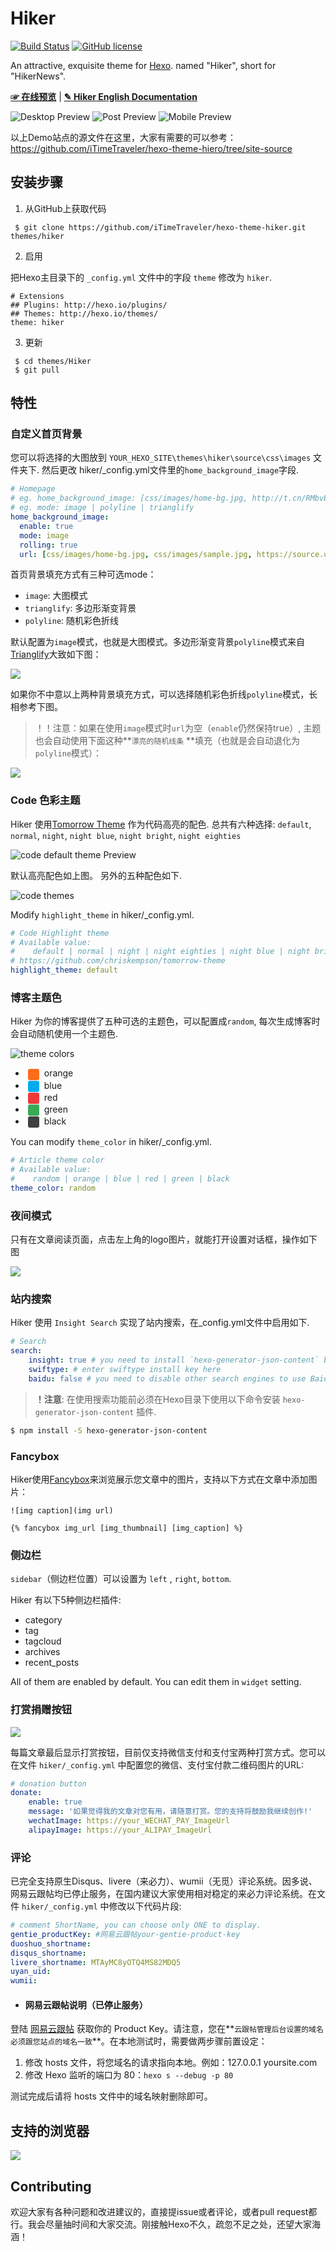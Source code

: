 # Hiker

[![Build Status](https://travis-ci.org/iTimeTraveler/hexo-theme-hiker.svg?branch=master)](https://travis-ci.org/iTimeTraveler/hexo-theme-hiker)		[![GitHub license](https://img.shields.io/badge/license-MIT-blue.svg)](https://github.com/iTimeTraveler/hexo-theme-hiker/blob/master/LICENSE)


An attractive, exquisite theme for [Hexo]. named "Hiker", short for "HikerNews".  

[**☞ 在线预览**](https://itimetraveler.github.io/hexo-theme-hiker/)  |  [**✎ Hiker English Documentation**](https://github.com/iTimeTraveler/hexo-theme-hiker/blob/master/README.md)


![Desktop Preview](https://itimetraveler.github.io/hexo-theme-hiker/2016/10/24/Hiker%E4%B8%BB%E9%A2%98%E9%A2%84%E8%A7%88/homepage-index.png)
![Post Preview](https://itimetraveler.github.io/hexo-theme-hiker/2016/10/24/Hiker%E4%B8%BB%E9%A2%98%E9%A2%84%E8%A7%88/article-chrome.png)
![Mobile Preview](https://github.com/iTimeTraveler/hexo-theme-hiker/blob/master/source/preview/preview-mobile.png?raw=true)

<!--more-->

以上Demo站点的源文件在这里，大家有需要的可以参考：https://github.com/iTimeTraveler/hexo-theme-hiero/tree/site-source

## 安装步骤

 1. 从GitHub上获取代码

```shell
 $ git clone https://github.com/iTimeTraveler/hexo-theme-hiker.git themes/hiker
```
 2. 启用

 把Hexo主目录下的 `_config.yml` 文件中的字段 `theme` 修改为 `hiker`.
 ```
 # Extensions
 ## Plugins: http://hexo.io/plugins/
 ## Themes: http://hexo.io/themes/
 theme: hiker
 ```
 3. 更新

```shell
 $ cd themes/Hiker
 $ git pull
```


## 特性

### 自定义首页背景

您可以将选择的大图放到 `YOUR_HEXO_SITE\themes\hiker\source\css\images` 文件夹下. 然后更改 hiker/_config.yml文件里的`home_background_image`字段. 

```yml
# Homepage
# eg. home_background_image: [css/images/home-bg.jpg, http://t.cn/RMbvEza]
# eg. mode: image | polyline | trianglify
home_background_image:
  enable: true
  mode: image
  rolling: true
  url: [css/images/home-bg.jpg, css/images/sample.jpg, https://source.unsplash.com/collection/954550/1920x1080]
```

首页背景填充方式有三种可选mode：

- `image`: 大图模式
- `trianglify`: 多边形渐变背景
- `polyline`: 随机彩色折线

默认配置为`image`模式，也就是大图模式。多边形渐变背景`polyline`模式来自[Trianglify](https://github.com/qrohlf/trianglify)大致如下图：

![](https://cloud.githubusercontent.com/assets/347189/6771063/f8b0af46-d090-11e4-8d4c-6c7ef5bd9d37.png)

如果你不中意以上两种背景填充方式，可以选择随机彩色折线`polyline`模式，长相参考下图。

> ！！注意：如果在使用`image`模式时`url`为空（`enable`仍然保持true）, 主题也会自动使用下面这种**`漂亮的随机线条` **填充（也就是会自动退化为`polyline`模式）：

![](https://itimetraveler.github.io/hexo-theme-hiker/2016/10/24/Hiker%E4%B8%BB%E9%A2%98%E9%A2%84%E8%A7%88/home-no-background1.png)


### Code 色彩主题

Hiker 使用[Tomorrow Theme](https://github.com/chriskempson/tomorrow-theme) 作为代码高亮的配色. 总共有六种选择: `default`, `normal`, `night`, `night blue`, `night bright`, `night eighties`

![code `default` theme Preview](https://itimetraveler.github.io/hexo-theme-hiker/2016/10/24/Hiker%E4%B8%BB%E9%A2%98%E9%A2%84%E8%A7%88/code-theme-default.png)

默认高亮配色如上图。 另外的五种配色如下.

![code themes](https://github.com/iTimeTraveler/hexo-theme-hiker/blob/master/source/preview/code-theme.jpg?raw=true)

Modify `highlight_theme` in hiker/_config.yml.

```yml
# Code Highlight theme
# Available value:
#    default | normal | night | night eighties | night blue | night bright
# https://github.com/chriskempson/tomorrow-theme
highlight_theme: default
```

### 博客主题色

Hiker 为你的博客提供了五种可选的主题色，可以配置成`random`, 每次生成博客时会自动随机使用一个主题色.

![theme colors](https://github.com/iTimeTraveler/hexo-theme-hiker/blob/master/source/preview/theme-color.png?raw=true)

- <span style="display: inline-block; width: 18px; height: 18px; margin: 0 4px; background-color: #fb6d19; border-radius: 3px; vertical-align: middle;"></span> orange
- <span style="display: inline-block; width: 18px; height: 18px; margin: 0 4px; background-color: #00aced; border-radius: 3px; vertical-align: middle;"></span> blue
- <span style="display: inline-block; width: 18px; height: 18px; margin: 0 4px; background-color: #f03838; border-radius: 3px; vertical-align: middle;"></span> red
- <span style="display: inline-block; width: 18px; height: 18px; margin: 0 4px; background-color: #39aa56; border-radius: 3px; vertical-align: middle;"></span> green
- <span style="display: inline-block; width: 18px; height: 18px; margin: 0 4px; background-color: #404040; border-radius: 3px; vertical-align: middle;"></span> black

You can modify `theme_color` in hiker/_config.yml.

```yml
# Article theme color
# Available value:
#    random | orange | blue | red | green | black
theme_color: random
```

### 夜间模式

只有在文章阅读页面，点击左上角的logo图片，就能打开设置对话框，操作如下图

![](https://itimetraveler.github.io/hexo-theme-hiker/2016/10/24/Hiker%E4%B8%BB%E9%A2%98%E9%A2%84%E8%A7%88/night-mode.gif)


### 站内搜索

Hiker 使用 `Insight Search` 实现了站内搜索，在_config.yml文件中启用如下.

```yml
# Search
search:
    insight: true # you need to install `hexo-generator-json-content` before using Insight Search
    swiftype: # enter swiftype install key here
    baidu: false # you need to disable other search engines to use Baidu search, options: true, false
```

> **！注意**: 在使用搜索功能前必须在Hexo目录下使用以下命令安装 `hexo-generator-json-content` 插件.

```bash
$ npm install -S hexo-generator-json-content
```

### Fancybox

Hiker使用[Fancybox]来浏览展示您文章中的图片，支持以下方式在文章中添加图片：

```
![img caption](img url)

{% fancybox img_url [img_thumbnail] [img_caption] %}
```

### 侧边栏

`sidebar`（侧边栏位置）可以设置为 `left` , `right`, `bottom`.

Hiker 有以下5种侧边栏插件:

- category
- tag
- tagcloud
- archives
- recent_posts

All of them are enabled by default. You can edit them in `widget` setting.



### 打赏捐赠按钮

![](https://github.com/iTimeTraveler/hexo-theme-hiker/blob/master/source/preview/donation-btn.png)

每篇文章最后显示打赏按钮，目前仅支持微信支付和支付宝两种打赏方式。您可以在文件 `hiker/_config.yml` 中配置您的微信、支付宝付款二维码图片的URL:


```yml
# donation button
donate:
    enable: true
    message: '如果觉得我的文章对您有用，请随意打赏。您的支持将鼓励我继续创作!'
    wechatImage: https://your_WECHAT_PAY_ImageUrl
    alipayImage: https://your_ALIPAY_ImageUrl
```



### 评论

已完全支持原生Disqus、livere（来必力）、wumii（无觅）评论系统。因多说、网易云跟帖均已停止服务，在国内建议大家使用相对稳定的来必力评论系统。在文件 `hiker/_config.yml` 中修改以下代码片段:

```yml
# comment ShortName, you can choose only ONE to display.
gentie_productKey: #网易云跟帖your-gentie-product-key
duoshuo_shortname: 
disqus_shortname: 
livere_shortname: MTAyMC8yOTQ4MS82MDQ5
uyan_uid: 
wumii: 
```

- #### 网易云跟帖说明（已停止服务）

登陆 [网易云跟帖](https://gentie.163.com/) 获取你的 Product Key。请注意，您在**`云跟帖管理后台设置的域名必须跟您站点的域名一致`**。在本地测试时，需要做两步骤前置设定：

1. 修改 hosts 文件，将您域名的请求指向本地。例如：127.0.0.1 yoursite.com
2. 修改 Hexo 监听的端口为 80：`hexo s --debug -p 80`

测试完成后请将 hosts 文件中的域名映射删除即可。

## 支持的浏览器

![](https://github.com/iTimeTraveler/hexo-theme-hiker/blob/master/source/preview/browser-support.png?raw=true)


## Contributing

欢迎大家有各种问题和改进建议的，直接提issue或者评论，或者pull request都行。我会尽量抽时间和大家交流。刚接触Hexo不久，疏忽不足之处，还望大家海涵！


[Hexo]: https://hexo.io/
[Fancybox]: http://fancyapps.com/fancybox/
[Font Awesome]: http://fontawesome.io/
